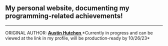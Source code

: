 <h2>My personal website, documenting my programming-related achievements!</h2>
  <hr>
ORIGINAL AUTHOR: <u><b>Austin Hutchen </b></u> 
*Currently in progress and can be viewed at the link in my profile, will be production-ready by 10/26/23*
